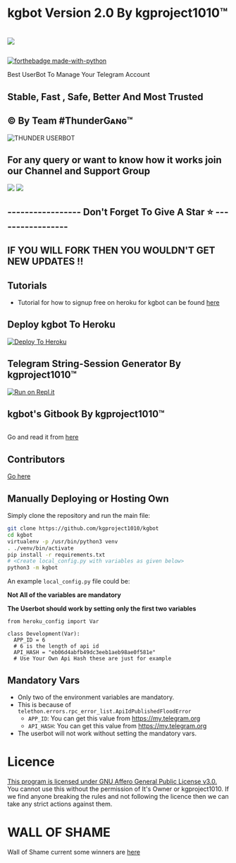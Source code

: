 # kgbot Version 2.0 By kgproject1010™

# <p align="left"><a href="https://github.com/kgproject1010/kgbot"><img src="https://github-readme-stats.vercel.app/api/pin?username=kgproject1010&show_icons=true&theme=dark&hide_border=true&repo=kgbot"></a></p><p align="centre"><a href="https://t.me/kgbot">

[![forthebadge made-with-python](http://ForTheBadge.com/images/badges/made-with-python.svg)](https://www.python.org/)


Best UserBot To Manage Your Telegram Account 


## Stable, Fast , Safe, Better And Most Trusted


## © By Team #ThunderGᴀɴɢ™
<img src="https://telegra.ph/file/d8debedf797a5c00a7844.png" alt="THUNDER USERBOT">

## For any query or want to know how it works join our Channel and Support Group 

<a href="https://t.me/kgbot"><img src="https://img.shields.io/badge/Join-Telegram%20Channel-red.svg?logo=Telegram"></a>
<a href="https://t.me/kgbotchat"><img src="https://img.shields.io/badge/Join-Telegram%20Group-blue.svg?logo=telegram"></a>

## ----------------- Don't Forget To Give A Star ⭐ -----------------

## IF YOU WILL FORK THEN YOU WOULDN'T GET NEW UPDATES !!
## Tutorials
- Tutorial for how to signup free on heroku for kgbot can be found [here](https://youtu.be/x1U0a0_sBe8)




## Deploy kgbot To Heroku

[![Deploy To Heroku](https://www.herokucdn.com/deploy/button.svg)](https://heroku.com/deploy?template=https://github.com/kgproject1010/kgbot)


## Telegram String-Session Generator By kgproject1010™

[![Run on Repl.it](https://repl.it/badge/github/kgproject1010/kgbot)](https://repl.it/@deadanonymous/kgproject1010#main.py)

## kgbot's Gitbook By kgproject1010™

<img src="https://telegra.ph/file/16df41fe13ab10d5b7b1b.png" alt="">

Go and read it from [here](https://kgproject1010.gitbook.io/kgbot/)


## Contributors
[Go here](https://github.com/kgproject1010/kgbot/graphs/contributors)


## Manually Deploying or Hosting Own

Simply clone the repository and run the main file:

```bash
git clone https://github.com/kgproject1010/kgbot
cd kgbot
virtualenv -p /usr/bin/python3 venv
. ./venv/bin/activate
pip install -r requirements.txt
# <Create local_config.py with variables as given below>
python3 -m kgbot
```

An example `local_config.py` file could be:

**Not All of the variables are mandatory**

**The Userbot should work by setting only the first two variables**

```python3
from heroku_config import Var

class Development(Var):
  APP_ID = 6
  # 6 is the length of api id
  API_HASH = "eb06d4abfb49dc3eeb1aeb98ae0f581e"
  # Use Your Own Api Hash these are just for example
```


## Mandatory Vars

- Only two of the environment variables are mandatory.
- This is because of `telethon.errors.rpc_error_list.ApiIdPublishedFloodError`
  - `APP_ID`: You can get this value from https://my.telegram.org
  - `API_HASH`: You can get this value from https://my.telegram.org
- The userbot will not work without setting the mandatory vars.

# Licence

 [This program is licensed under GNU Affero General Public License v3.0.](https://github.com/kgproject1010/kgbot/blob/main/LICENSE)
You cannot use this without the permission of It's Owner or kgproject1010. If we find anyone breaking the rules and not following the licence then we can take any strict actions against them.

# WALL OF SHAME

Wall of Shame current some winners are [here](https://t.me/kgbot/53)
